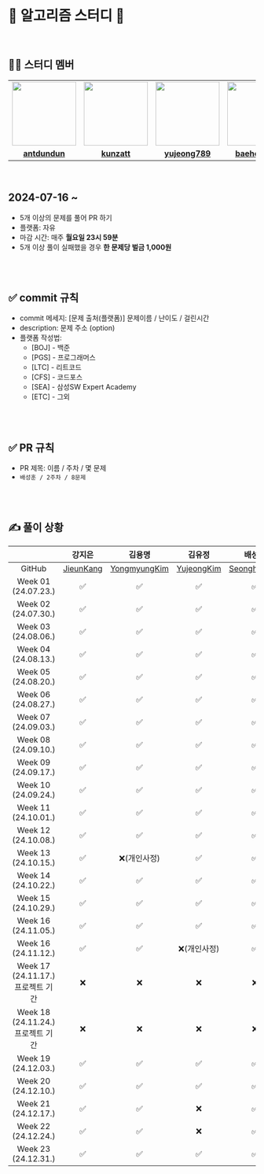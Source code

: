 <div align=center>

</div>
<br/>

# 📝 알고리즘 스터디 📝
<br/>

## 👨‍💻 스터디 멤버

<table>
 <tr>
    <td align="center"><a href="https://github.com/antdundun"><img src="https://avatars.githubusercontent.com/antdundun" width="130px;" alt=""></a></td>
    <td align="center"><a href="https://github.com/kunzatt"><img src="https://avatars.githubusercontent.com/kunzatt" width="130px;" alt=""></a></td>
    <td align="center"><a href="https://github.com/yujeong789"><img src="https://avatars.githubusercontent.com/yujeong789" width="130px;" alt=""></a></td>
    <td align="center"><a href="https://github.com/baehoonbae"><img src="https://avatars.githubusercontent.com/baehoonbae" width="130px;" alt=""></a></td>
    <td align="center"><a href="https://github.com/y20ng"><img src="https://avatars.githubusercontent.com/y20ng" width="130px;" alt=""></a></td>
    <td align="center"><a href="https://github.com/zyu22"><img src="https://avatars.githubusercontent.com/zyu22" width="130px;" alt=""></a></td>
    <td align="center"><a href="https://github.com/zyu22"><img src="https://avatars.githubusercontent.com/dlacowns21" width="130px;" alt=""></a></td>
  </tr>
  <tr>
    <td align="center"><a href="https://github.com/antdundun"><b>antdundun</b></a></td>
    <td align="center"><a href="https://github.com/kunzatt"><b>kunzatt</b></a></td>
    <td align="center"><a href="https://github.com/yujeong789"><b>yujeong789</b></a></td>
    <td align="center"><a href="https://github.com/baehoonbae"><b>baehoonbae</b></a></td>
    <td align="center"><a href="https://github.com/y20ng"><b>y20ng</b></a></td>
    <td align="center"><a href="https://github.com/zyu22"><b>zyu22</b></a></td>
    <td align="center"><a href="https://github.com/dlacowns21"><b>dlacowns21</b></a></td>
  </tr>
</table>

<br/>

## 2024-07-16 ~ ##

- 5개 이상의 문제를 풀어 PR 하기
- 플랫폼: 자유
- 마감 시간: 매주 **월요일 23시 59분** 
- 5개 이상 풀이 실패했을 경우 **한 문제당 벌금 1,000원**

<br />
<br />

## ✅ commit 규칙
- commit 메세지: [문제 출처(플랫폼)] 문제이름 / 난이도 / 걸린시간 
- description: 문제 주소 (option)
- 플랫폼 작성법:
  * [BOJ] - 백준 
  * [PGS] - 프로그래머스
  * [LTC] - 리트코드
  * [CFS] - 코드포스
  * [SEA] - 삼성SW Expert Academy
  * [ETC] - 그외

<br />
<br />

## ✅ PR 규칙
- PR 제목: 이름 / 주차 / 몇 문제
-  ```배성훈 / 2주차 / 8문제 ```

<br />
<br />

## ✍ 풀이 상황
|  | 강지은 | 김용명 | 김유정 | 배성훈 | 윤이영 | 지유림 | 임채준
| :---: | :---: | :---: | :---: | :---: | :---: | :---: | :---: |
| GitHub | [JieunKang](https://github.com/antdundun) | [YongmyungKim](https://github.com/kunzatt) | [YujeongKim](https://github.com/yujeong789) | [SeonghunBae](https://github.com/baehoonbae) |[YiyoungYoon](https://github.com/y20ng) |[YurimJi](https://github.com/zyu22) | [ChaejunLim](https://github.com/dlacowns21) |
| Week 01</br>(24.07.23.) | ✅ | ✅ | ✅ | ✅ | ✅ | ✅ |
| Week 02</br>(24.07.30.) | ✅ | ✅ | ✅ | ✅ | ✅ | ✅ |
| Week 03</br>(24.08.06.) | ✅ | ✅ | ✅ | ✅ | ✅ | ✅ |
| Week 04</br>(24.08.13.) | ✅ | ✅ | ✅ | ✅ | ✅ | ✅ |
| Week 05</br>(24.08.20.) | ✅ | ✅ | ✅ | ✅ | ✅ | ✅ |
| Week 06</br>(24.08.27.) | ✅ | ✅ | ✅ | ✅ | ✅ | ✅ |
| Week 07</br>(24.09.03.) | ✅ | ✅ | ✅ | ✅ | ✅ | ✅ |
| Week 08</br>(24.09.10.) | ✅ | ✅ | ✅ | ✅ | ✅ | ✅ |
| Week 09</br>(24.09.17.) | ✅ | ✅ | ✅ | ✅ | ✅ | ✅ |
| Week 10</br>(24.09.24.) | ✅ | ✅ | ✅ | ✅ | ✅ | ✅ |
| Week 11</br>(24.10.01.) | ✅ | ✅ | ✅ | ✅ | ✅ | ✅ |
| Week 12</br>(24.10.08.) | ✅ | ✅ | ✅ | ✅ | ✅ | ✅ |
| Week 13</br>(24.10.15.) | ✅ | ❌(개인사정) | ✅ | ✅ | ✅ | ✅ |
| Week 14</br>(24.10.22.) | ✅ | ✅ | ✅ | ✅ | ✅ | ✅ |
| Week 15</br>(24.10.29.) | ✅ | ✅ | ✅ | ✅ | ✅ | ✅ | 
| Week 16</br>(24.11.05.) | ✅ | ✅ | ✅ | ✅ | ✅ | ✅ |
| Week 16</br>(24.11.12.) | ✅ | ✅ | ❌(개인사정) | ✅ | ✅ | ✅ |
| Week 17</br>(24.11.17.) 프로젝트 기간 | ❌ | ❌ | ❌ | ❌ | ❌ | ❌ |
| Week 18</br>(24.11.24.) 프로젝트 기간 | ❌ | ❌ | ❌ | ❌ | ❌ | ❌ |
| Week 19</br>(24.12.03.) | ✅ | ✅ | ✅ | ✅ | ✅ | ✅ |
| Week 20</br>(24.12.10.) | ✅ | ✅ | ✅ | ✅ | ✅ | ✅ |
| Week 21</br>(24.12.17.) | ✅ | ✅ | ❌ | ✅ | ✅ | ✅ |
| Week 22</br>(24.12.24.) | ✅ | ✅ | ❌ | ✅ | ✅ | ✅ |
| Week 23</br>(24.12.31.) | ✅ | ✅ | ✅ | ✅ | ✅ | ✅ | ✅
